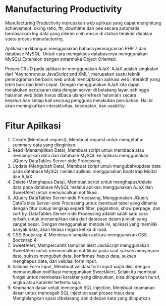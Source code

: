 # Manufacturing Productivity

Manufacturing Productivity merupakan web aplikasi yang dapat menghitung achievement, ok/ng ratio, ftt, downtime dan oee secara automatis berdasarkan log data yang dikirim oleh mesin di station terakhir didalam suatu proses manufacturing.
	
Aplikasi ini dibangun menggunakan bahasa pemrograman PHP 7 dan database MySQL. Untuk cara mengakses databasenya menggunakan MySQLi Extension dengan antarmuka Object Oriented.
	
Proses CRUD pada aplikasi ini menggunakan AJaX. AJaX adalah singkatan dari “Asynchronous JavaScript and XML“, merupakan suatu teknik pemrograman berbasis web untuk menciptakan aplikasi web interaktif yang lebih baik dan lebih cepat. Dengan menggunakan AJaX kita dapat melakukan pertukaran data dengan server di belakang layar, sehingga halaman web tidak harus dibaca ulang (refresh halaman) secara keseluruhan setiap kali seorang pengguna melakukan perubahan. Hal ini akan meningkatkan interaktivitas, kecepatan, dan usability.
 	
# Fitur Apilkasi 
1.	Create (Membuat request),
Membuat request untuk mengetahui summary data yang diinginkan.
2.	Read (Menampilkan Data),
Membuat script untuk membaca atau menampilkan data dari database MySQL ke aplikasi menggunakan JQuery DataTables Server-side Processing.
3.	Update (Mengubah Data),
Membuat script untuk mengubah/update data pada database MySQL melalui apilkasi menggunakan Bootstrap Modal dan AJaX.
4.	Delete (Menghapus Data),
Membuat script untuk menghapus/delete data pada database MySQL melalui aplikasi menggunakan AJaX dan SweetAlert untuk memunculkan notifikasi. 
5.	JQuery DataTables Server-side Processing,
Menggunakan JQuery DataTables Server-side Processing untuk membuat tabel yang dinamis dengan fitur cukup lengkap seperti filter, pagination, show perpage, dan sort by. DataTables Server-side Processing adalah salah satu cara terbaik untuk menampilkan data dari database dalam jumlah yang sangat besar. Dengan menggunakan metode ini, aplikasi yang memiliki banyak data, akan terasa ringan ketika di load.
6.	CSS Bootstrap 4,
Mendesain tampilan aplikasi menggunakan CSS Bootstrap 4. 
7.	SweetAlert,
Mempercantik tampilan alert JavaScript menggunakan SweetAlert untuk memunculkan notifikasi pada saat sukses menyimpan data, sukses mengubah data, konfirmasi hapus data, sukses menghapus data, dan validasi form input.
8.	Validasi Form Input,
Membuat validasi form input wajib diisi dengan memunculkan notifikasi menggunakan SweetAlert, Selain itu membuat fungsi untuk membatasi karakter yang diinputkan, bisa diinputkan huruf, angka atau karakter tertentu saja.
9.	Keamanan dasar untuk mencegah SQL injection,
Membuat keamanan dasar untuk mencegah SQL injection saat proses input data. Menghilangkan spasi dibelakang dan didepan kata yang diinputkan.
